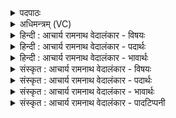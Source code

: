 <details><summary>पदपाठः</summary>

अ꣡ग्नि꣢म्। वः꣣। देव꣢म्। अ꣣ग्नि꣡भिः꣢। स꣣जो꣡षाः꣢। स꣣। जो꣣षाः꣢꣯। य꣡जि꣢꣯ष्ठम्। दू꣣त꣢म्। अ꣣ध्वरे꣢। कृ꣣णुध्वम्। यः꣢। म꣡र्त्ये꣢꣯षु। नि꣡ध्रु꣢꣯विः। नि। ध्रु꣣विः। ऋता꣡वा꣢। त꣡पु꣢꣯र्मूर्धा। त꣡पुः꣢꣯। मू꣣र्धा। घृ꣡तान्नः꣢। घृ꣣त꣢। अ꣣न्नः। पावकः। १२१९।
</details>

<details><summary>अधिमन्त्रम् (VC)</summary>

- अग्निः
- वसिष्ठो मैत्रावरुणिः
- त्रिष्टुप्
- धैवतः
</details>

<details><summary>हिन्दी : आचार्य रामनाथ वेदालंकार - विषयः</summary>

प्रारम्भ में पुरोहित के गुणों का वर्णन करते हैं।
</details>

<details><summary>हिन्दी : आचार्य रामनाथ वेदालंकार - पदार्थः</summary>

पदार्थान्वयभाषाः -  हे मनुष्यो ! जो (अग्निभिः सजोषाः) गार्हपत्य,आहवनीय आदि अग्नियों से प्रीति रखनेवाला अर्थात् उनका ज्ञानी हो,उस (यजिष्ठम्) यज्ञ के अतिशय साधक, (अग्निम्) अग्रगण्य (देवम्) विद्वान् को (वः) तुम लोग (अध्वरे) यज्ञ में (दूतम्) दूत के समान माध्यम अर्थात् पुरोहित (कृणुध्वम्) बनाओ, (यः) जो विद्वान् (मर्त्येषु) मनुष्यों में (निध्रुविः) अत्यन्त स्थिर मतिवाला, (ऋतावा) सत्यनिष्ठ, (तपुर्मूर्धा) परिपक्व मस्तिष्कवाला (घृतान्नः) घी-दूध आदि सात्त्विक पौष्टिक पदार्थ खानेवाला और (पावकः) पवित्रकर्ता हो ॥१॥
</details>

<details><summary>हिन्दी : आचार्य रामनाथ वेदालंकार - भावार्थः</summary>

भावार्थभाषाः -  सुयोग्य ही किसी मनुष्य को अध्यात्म यज्ञ तथा बाह्य यज्ञ में पुरोहित रूप से वरना चाहिए ॥१॥
</details>

<details><summary>संस्कृत : आचार्य रामनाथ वेदालंकार - विषयः</summary>

तत्रादौ पुरोहितगुणानाह।
</details>

<details><summary>संस्कृत : आचार्य रामनाथ वेदालंकार - पदार्थः</summary>

पदार्थान्वयभाषाः -  हे मनुष्याः ! यः (अग्निभिः सजोषाः) गार्हपत्याहवनीयादिभिः अग्निभिः सप्रीतिः अस्ति,तज्ज्ञानवानस्तीति भावः,तम् (यजिष्ठम्) यज्ञस्य साधकतमम्, (अग्निम्) अग्रगण्यम् (देवम्) विद्वांसम् (वः) यूयम् (अध्वरे) यज्ञे (दूतम्) दूतवन्माध्यमम्,पुरोहितमिति भावः, (कृणुध्वम्) कुरुत, (यः) विद्वान् (मर्त्येषु) मनुष्येषु (निध्रुविः) निरतिशयस्थिरमतिः, (ऋतावा) सत्यनिष्ठः।[ऋतं सत्यम्,ततो मत्वर्थे ‘छन्दसीवनिपौ च वक्तव्यौ’ अ० ५।२।१०९ इति वनिप्। ऋतस्यान्तदीर्घश्छान्दसः।] (तपुर्मूर्धा२) परिपक्वमस्तिष्कः, (घृतान्नः) घृतदुग्धादिसात्त्विकपौष्टिकपदार्थ-भोक्ता, (पावकः) पवित्रतासम्पादकश्च विद्यते ॥१॥३
</details>

<details><summary>संस्कृत : आचार्य रामनाथ वेदालंकार - भावार्थः</summary>

भावार्थभाषाः -  सुयोग्य एव कश्चिज्जनोऽध्यात्मयज्ञे बाह्ययज्ञे च पुरोहितत्वेन वरणीयः ॥१॥
</details>

<details><summary>संस्कृत : आचार्य रामनाथ वेदालंकार - पादटिप्पनी</summary>

टिप्पणी:   १. ऋ० ७।३।१। २. तपुर्मूर्धा तापकं तेजः—इति सा०। तपुः तापनशीलः, मूर्धा प्रधानभूतः—इति वि०। तदुभयं पदकारविरुद्धम्, पदपाठे ‘तपुर्मूर्धा’ इत्यस्य समस्तपदत्वेन स्वीकृतत्वात्। ३. ऋग्भाष्ये दयानन्दर्षिर्मन्त्रमिमं विद्युत्पक्षे व्याख्यातवान्।
</details>